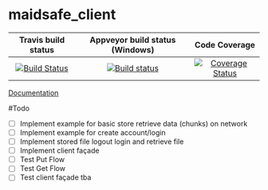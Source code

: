 # maidsafe_client

|Travis build status|Appveyor build status (Windows)|Code Coverage|
|:-----------------:|:-------------------:|:---------------------:|
|[![Build Status](https://travis-ci.org/dirvine/maidsafe_client.svg?branch=master)](https://travis-ci.org/dirvine/maidsafe_client)|[![Build status](https://ci.appveyor.com/api/projects/status/kp7liadkt0uwm7fs?svg=true)](https://ci.appveyor.com/project/dirvine/maidsafe-client)|[![Coverage Status](https://coveralls.io/repos/dirvine/maidsafe_client/badge.svg?branch=master)](https://coveralls.io/r/dirvine/maidsafe_client?branch=master)|

[Documentation](http://dirvine.github.io/maidsafe_client/)

#Todo
- [ ] Implement example for basic store retrieve data (chunks) on network
- [ ] Implement example for create account/login 
- [ ] Implement stored file logout login and retrieve file 
- [ ] Implement client façade
- [ ] Test Put Flow
- [ ] Test Get Flow
- [ ] Test client façade
tba

